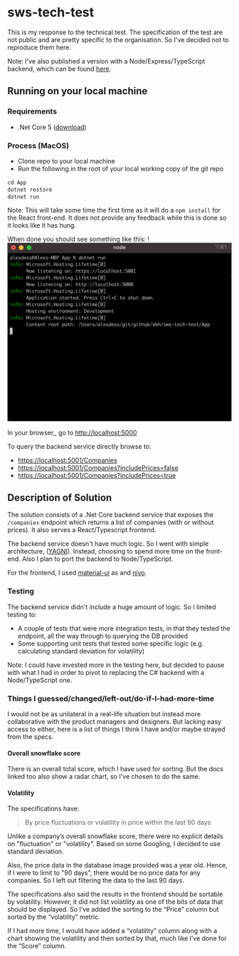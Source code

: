 # sws-tech-test

This is my response to the technical test. The specification of the test are not public and are pretty specific to the
organisation. So I've decided not to reproduce them here.

Note: I've also published a version with a Node/Express/TypeScript backend, which can be found [here](https://github.com/ebh/sws-tech-test/tree/node-express).

## Running on your local machine

### Requirements

* .Net Core 5 ([download](https://dotnet.microsoft.com/download))

### Process (MacOS)

* Clone repo to your local machine
* Run the following in the root of your local working copy of the git repo

```
cd App
dotnet restore
dotnet run
```

Note: This will take some time the first time as it will do a `npm install` for the React front-end. It does not provide
any feedback while this is done so it looks like it has hung.

When done you should see something like this:
!![dotnet run success](docs/imgs/dotnet_run_success.png "dotnet run success")

In your browser,, go to [http://localhost:5000](http://localhost:5000)

To query the backend service directly browse to:

* [https://localhost:5001/Companies](https://localhost:5001/Companies)
* [https://localhost:5001/Companies?includePrices=false](https://localhost:5001/Companies?includePrices=false)
* [https://localhost:5001/Companies?includePrices=true](https://localhost:5001/Companies?includePrices=true)

## Description of Solution

The solution consists of a .Net Core backend service that exposes the `/companies` endpoint which returns a list of
companies (with or without prices). It also serves a React/Typescript frontend.

The backend service doesn't have much logic. So I went with simple
architecture, ([YAGNI](https://en.wikipedia.org/wiki/You_aren%27t_gonna_need_it)). Instead, choosing to spend more time
on the front-end. Also I plan to port the backend to Node/TypeScript.

For the frontend, I used [material-ui](https://material-ui.com/) as and [nivo](https://nivo.rocks/).

### Testing

The backend service didn't include a huge amount of logic. So I limited testing to:

* A couple of tests that were more integration tests, in that they tested the endpoint, all the way through to querying
  the DB provided
* Some supporting unit tests that tested some specific logic (e.g. calculating standard deviation for volatility)

Note: I could have invested more in the testing here, but decided to pause with what I had in order to pivot to
replacing the C# backend with a Node/TypeScript one.

### Things I guessed/changed/left-out/do-if-I-had-more-time

I would not be as unilateral in a real-life situation but instead more collaborative with the product managers and
designers. But lacking easy access to either, here is a list of things I think I have and/or maybe strayed from the
specs.

#### Overall snowflake score

There is an overall total score, which I have used for sorting. But the docs linked too also show a radar chart, so I've
chosen to do the same.

#### Volatility

The specifications have:

> By price fluctuations or volatility in price within the last 90 days

Unlike a company’s overall snowflake score, there were no explicit details on "fluctuation" or "volatility". Based on
some Googling, I decided to use standard deviation.

Also, the price data in the database image provided was a year old. Hence, if I were to limit to "90 days", there would
be no price data for any companies. So I left out filtering the data to the last 90 days.

The specifications also said the results in the frontend should be sortable by volatility. However, it did not list
volatility as one of the bits of data that should be displayed. So I’ve added the sorting to the “Price” column but
sorted by the “volatility” metric.

If I had more time, I would have added a “volatility” column along with a chart showing the volatility and then sorted
by that, much like I’ve done for the “Score” column.
